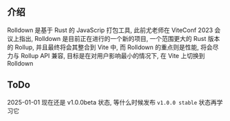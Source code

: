 ## 介绍

Rolldown 是基于 Rust 的 JavaScrip 打包工具, 此前尤老师在 ViteConf 2023 会议上指出,
Rolldown 是目前正在进行的一个新的项目, 一个范围更大的 Rust 版本的 Rollup, 并且最终将会其整合到 Vite 中,
而 Rolldown 的重点则是性能, 将会尽力与 Rollup API 兼容, 目标是在对用户影响最小的情况下, 在 Vite 上切换到 Rolldown

## ToDo

2025-01-01 现在还是 v1.0.0beta 状态, 等什么时候发布 `v1.0.0 stable` 状态再学习它
